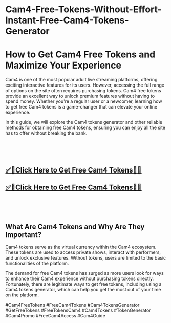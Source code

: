 # Cam4-Free-Tokens-Without-Effort-Instant-Free-Cam4-Tokens-Generator

<h1>How to Get Cam4 Free Tokens and Maximize Your Experience</h1>

Cam4 is one of the most popular adult live streaming platforms, offering exciting interactive features for its users. However, accessing the full range of options on the site often requires purchasing tokens. Cam4 free tokens provide an excellent way to unlock premium features without having to spend money. Whether you're a regular user or a newcomer, learning how to get free Cam4 tokens is a game-changer that can elevate your online experience.

In this guide, we will explore the Cam4 tokens generator and other reliable methods for obtaining free Cam4 tokens, ensuring you can enjoy all the site has to offer without breaking the bank.

<br><br><br>
**<b><h2>[✅🎯Click Here to Get Free Cam4 Tokens🎯✅](https://dealbuzzz.com/free-cam4-token/)</h2></b>**
**<b><h2>[✅🎯Click Here to Get Free Cam4 Tokens🎯✅](https://dealbuzzz.com/free-cam4-token/)</h2></b>**
<br><br><br>

<h2>What Are Cam4 Tokens and Why Are They Important?</h2>
Cam4 tokens serve as the virtual currency within the Cam4 ecosystem. These tokens are used to access private shows, interact with performers, and unlock exclusive features. Without tokens, users are limited to the basic functionalities of the platform.

The demand for free Cam4 tokens has surged as more users look for ways to enhance their Cam4 experience without purchasing tokens directly. Fortunately, there are legitimate ways to get free tokens, including using a Cam4 tokens generator, which can help you get the most out of your time on the platform.

#Cam4FreeTokens #FreeCam4Tokens #Cam4TokensGenerator #GetFreeTokens #FreeTokensCam4 #Cam4Tokens #TokenGenerator #Cam4Promo #FreeCam4Access #Cam4Guide
